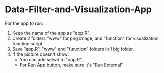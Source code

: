 # Data-Filter-and-Visualization-App

For the app to run:
1. Keep the name of the app as "app.R".
2. Create 2 folders "www" for png image, and "function" for visualization function script.
3. Save "app.R", "www" and "function" folders in 1 big folder.
4. If the picture doesn't show:
   - You can add setwd to "app.R".
   - For Run App button, make sure it's "Run External"
